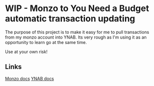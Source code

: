 # WIP - Monzo to You Need a Budget automatic transaction updating

The purpose of this project is to make it easy for me to pull transactions from my monzo account into YNAB. Its very rough as I'm using it as an opportunity to learn go at the same time.

Use at your own risk!

## Links
[Monzo docs](https://docs.monzo.com/)
[YNAB docs](https://api.youneedabudget.com/)
